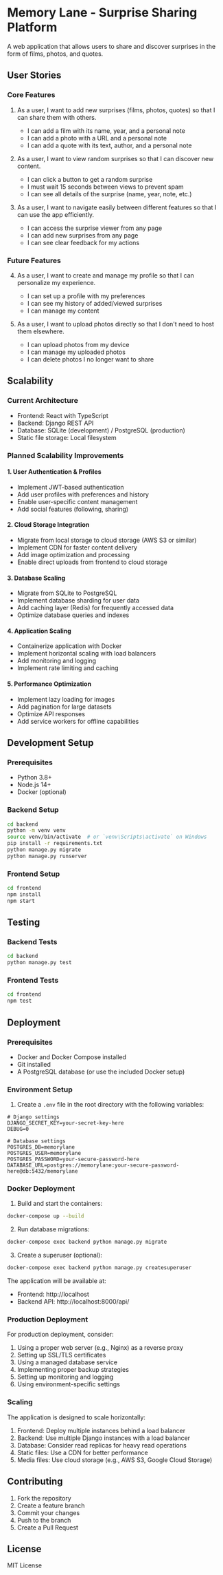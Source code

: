 # Memory Lane - Surprise Sharing Platform

A web application that allows users to share and discover surprises in the form of films, photos, and quotes.

## User Stories

### Core Features
1. As a user, I want to add new surprises (films, photos, quotes) so that I can share them with others.
   - I can add a film with its name, year, and a personal note
   - I can add a photo with a URL and a personal note
   - I can add a quote with its text, author, and a personal note

2. As a user, I want to view random surprises so that I can discover new content.
   - I can click a button to get a random surprise
   - I must wait 15 seconds between views to prevent spam
   - I can see all details of the surprise (name, year, note, etc.)

3. As a user, I want to navigate easily between different features so that I can use the app efficiently.
   - I can access the surprise viewer from any page
   - I can add new surprises from any page
   - I can see clear feedback for my actions

### Future Features
4. As a user, I want to create and manage my profile so that I can personalize my experience.
   - I can set up a profile with my preferences
   - I can see my history of added/viewed surprises
   - I can manage my content

5. As a user, I want to upload photos directly so that I don't need to host them elsewhere.
   - I can upload photos from my device
   - I can manage my uploaded photos
   - I can delete photos I no longer want to share

## Scalability

### Current Architecture
- Frontend: React with TypeScript
- Backend: Django REST API
- Database: SQLite (development) / PostgreSQL (production)
- Static file storage: Local filesystem

### Planned Scalability Improvements

#### 1. User Authentication & Profiles
- Implement JWT-based authentication
- Add user profiles with preferences and history
- Enable user-specific content management
- Add social features (following, sharing)

#### 2. Cloud Storage Integration
- Migrate from local storage to cloud storage (AWS S3 or similar)
- Implement CDN for faster content delivery
- Add image optimization and processing
- Enable direct uploads from frontend to cloud storage

#### 3. Database Scaling
- Migrate from SQLite to PostgreSQL
- Implement database sharding for user data
- Add caching layer (Redis) for frequently accessed data
- Optimize database queries and indexes

#### 4. Application Scaling
- Containerize application with Docker
- Implement horizontal scaling with load balancers
- Add monitoring and logging
- Implement rate limiting and caching

#### 5. Performance Optimization
- Implement lazy loading for images
- Add pagination for large datasets
- Optimize API responses
- Add service workers for offline capabilities

## Development Setup

### Prerequisites
- Python 3.8+
- Node.js 14+
- Docker (optional)

### Backend Setup
```bash
cd backend
python -m venv venv
source venv/bin/activate  # or `venv\Scripts\activate` on Windows
pip install -r requirements.txt
python manage.py migrate
python manage.py runserver
```

### Frontend Setup
```bash
cd frontend
npm install
npm start
```

## Testing

### Backend Tests
```bash
cd backend
python manage.py test
```

### Frontend Tests
```bash
cd frontend
npm test
```

## Deployment

### Prerequisites
- Docker and Docker Compose installed
- Git installed
- A PostgreSQL database (or use the included Docker setup)

### Environment Setup
1. Create a `.env` file in the root directory with the following variables:
```env
# Django settings
DJANGO_SECRET_KEY=your-secret-key-here
DEBUG=0

# Database settings
POSTGRES_DB=memorylane
POSTGRES_USER=memorylane
POSTGRES_PASSWORD=your-secure-password-here
DATABASE_URL=postgres://memorylane:your-secure-password-here@db:5432/memorylane
```

### Docker Deployment
1. Build and start the containers:
```bash
docker-compose up --build
```

2. Run database migrations:
```bash
docker-compose exec backend python manage.py migrate
```

3. Create a superuser (optional):
```bash
docker-compose exec backend python manage.py createsuperuser
```

The application will be available at:
- Frontend: http://localhost
- Backend API: http://localhost:8000/api/

### Production Deployment
For production deployment, consider:
1. Using a proper web server (e.g., Nginx) as a reverse proxy
2. Setting up SSL/TLS certificates
3. Using a managed database service
4. Implementing proper backup strategies
5. Setting up monitoring and logging
6. Using environment-specific settings

### Scaling
The application is designed to scale horizontally:
1. Frontend: Deploy multiple instances behind a load balancer
2. Backend: Use multiple Django instances with a load balancer
3. Database: Consider read replicas for heavy read operations
4. Static files: Use a CDN for better performance
5. Media files: Use cloud storage (e.g., AWS S3, Google Cloud Storage)

## Contributing
1. Fork the repository
2. Create a feature branch
3. Commit your changes
4. Push to the branch
5. Create a Pull Request

## License
MIT License 